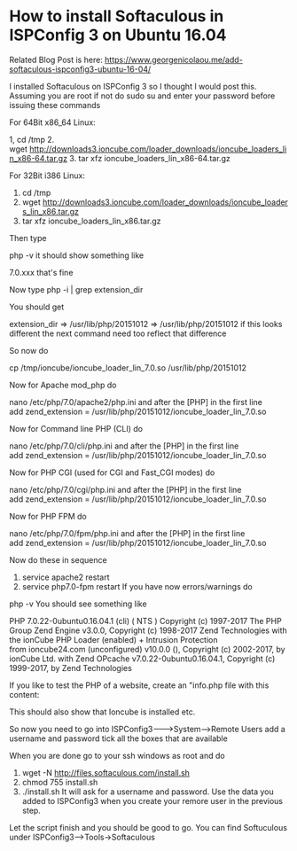 # How to install Softaculous in ISPConfig 3 on Ubuntu 16.04

Related Blog Post is here: https://www.georgenicolaou.me/add-softaculous-ispconfig3-ubuntu-16-04/



I installed Softaculous on ISPConfig 3 so I thought I would post this. Assuming you are root if not do sudo su and enter your password before issuing these commands

For 64Bit x86_64 Linux:

1, cd /tmp
2. wget http://downloads3.ioncube.com/loader_downloads/ioncube_loaders_lin_x86-64.tar.gz
3. tar xfz ioncube_loaders_lin_x86-64.tar.gz

For 32Bit i386 Linux:

1. cd /tmp
2. wget http://downloads3.ioncube.com/loader_downloads/ioncube_loaders_lin_x86.tar.gz
3. tar xfz ioncube_loaders_lin_x86.tar.gz

Then type

php -v it should show something like

7.0.xxx that's fine

Now type php -i | grep extension_dir

You should get

extension_dir => /usr/lib/php/20151012 => /usr/lib/php/20151012 if this looks different the next command need too reflect that difference

So now do

cp /tmp/ioncube/ioncube_loader_lin_7.0.so /usr/lib/php/20151012

Now for Apache mod_php do

nano /etc/php/7.0/apache2/php.ini and after the [PHP] in the first line add zend_extension = /usr/lib/php/20151012/ioncube_loader_lin_7.0.so

Now for Command line PHP (CLI) do

nano /etc/php/7.0/cli/php.ini and after the [PHP] in the first line add zend_extension = /usr/lib/php/20151012/ioncube_loader_lin_7.0.so

Now for PHP CGI (used for CGI and Fast_CGI modes) do

nano /etc/php/7.0/cgi/php.ini and after the [PHP] in the first line add zend_extension = /usr/lib/php/20151012/ioncube_loader_lin_7.0.so

Now for PHP FPM do

nano /etc/php/7.0/fpm/php.ini and after the [PHP] in the first line add zend_extension = /usr/lib/php/20151012/ioncube_loader_lin_7.0.so

Now do these in sequence

1. service apache2 restart
2. service php7.0-fpm restart
If you have now errors/warnings do

php -v
You should see something like

PHP 7.0.22-0ubuntu0.16.04.1 (cli) ( NTS )
Copyright (c) 1997-2017 The PHP Group
Zend Engine v3.0.0, Copyright (c) 1998-2017 Zend Technologies
with the ionCube PHP Loader (enabled) + Intrusion Protection from ioncube24.com (unconfigured) v10.0.0 (), Copyright (c) 2002-2017, by ionCube Ltd.
with Zend OPcache v7.0.22-0ubuntu0.16.04.1, Copyright (c) 1999-2017, by Zend Technologies

If you like to test the PHP of a website, create an "info.php file with this content:

<?php
phpinfo();
?>

This should also show that Ioncube is installed etc.

So now you need to go into ISPConfig3--->System-->Remote Users add a username and password tick all the boxes that are available

When you are done go to your ssh windows as root and do

1. wget -N http://files.softaculous.com/install.sh
2. chmod 755 install.sh
3. ./install.sh
It will ask for a username and password. Use the data you added to ISPConfig3 when you create your remore user in the previous step.

Let the script finish and you should be good to go. You can find Softuculous under ISPConfig3-->Tools->Softaculous
